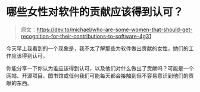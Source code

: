 # 哪些女性对软件的贡献应该得到认可？

> 原文：<https://dev.to/michael/who-are-some-women-that-should-get-recognition-for-their-contributions-to-software-4g31>

今天早上我看到的一个现象是，我不太了解那些为软件做出贡献的女性，她们的工作应该得到认可。

你能分享一下你认为谁应该得到认可，以及他们对什么做出了贡献吗？可能是一个网站、开源项目、图书馆或任何我们可能每天都会接触到但不容易意识到他们的贡献的东西。
